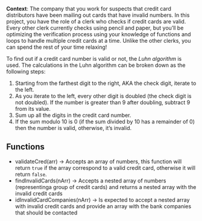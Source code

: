 **Context**: The company that you work for suspects that credit card distributors have been mailing out cards that have invalid numbers. In this project, you have the role of a clerk who checks if credit cards are valid. Every other clerk currently checks using pencil and paper, but you’ll be optimizing the verification process using your knowledge of functions and loops to handle multiple credit cards at a time. Unlike the other clerks, you can spend the rest of your time relaxing!

To find out if a credit card number is valid or not, the *Luhn algorithm* is used.
The calculations in the Luhn algorithm can be broken down as the following steps:
1. Starting from the farthest digit to the right, AKA the check digit, iterate to the left.
2. As you iterate to the left, every other digit is doubled (the check digit is not doubled). If the number is greater than 9 after doubling, subtract 9 from its value.
3. Sum up all the digits in the credit card number.
4. If the sum modulo 10 is 0 (if the sum divided by 10 has a remainder of 0) then the number is valid, otherwise, it’s invalid.

## Functions

- validateCred(arr) -> Accepts an array of numbers, this function will return `true` if the array correspond to a valid credit card, otherwise it will return `false`.
- findInvalidCards(nArr) -> Accepts a nested array of numbers (representinga group of credit cards) and returns a nested array with the invalid credit cards
- idInvalidCardCompanies(nArr) -> Is expected to accept a nested array with invalid credit cards and provide an array with the bank companies that should be contacted
